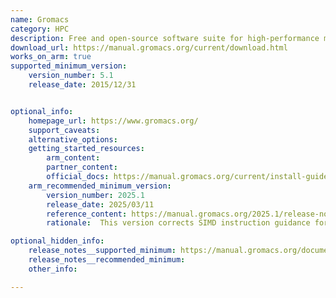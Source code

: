 ```yaml
---
name: Gromacs
category: HPC
description: Free and open-source software suite for high-performance molecular dynamics and output analysis
download_url: https://manual.gromacs.org/current/download.html
works_on_arm: true
supported_minimum_version:
    version_number: 5.1
    release_date: 2015/12/31


optional_info:
    homepage_url: https://www.gromacs.org/
    support_caveats:
    alternative_options:
    getting_started_resources:
        arm_content: 
        partner_content: 
        official_docs: https://manual.gromacs.org/current/install-guide/index.html
    arm_recommended_minimum_version:
        version_number: 2025.1
        release_date: 2025/03/11
        reference_content: https://manual.gromacs.org/2025.1/release-notes/2025/2025.1.html
        rationale:  This version corrects SIMD instruction guidance for Neoverse-V2 CPUs by recommending NEON over SVE where appropriate, ensuring better runtime performance. Compiler warnings related to Arm SVE have been silenced, resulting in a cleaner and more stable build experience.

optional_hidden_info:
    release_notes__supported_minimum: https://manual.gromacs.org/documentation/5.1/ReleaseNotes/index.html
    release_notes__recommended_minimum:
    other_info:

---
```

